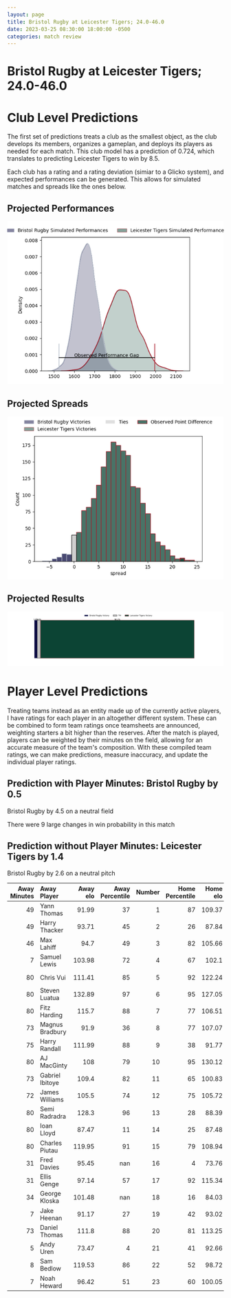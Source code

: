 ```yaml
---  
layout: page  
title: Bristol Rugby at Leicester Tigers; 24.0-46.0  
date: 2023-03-25 08:30:00 18:00:00 -0500  
categories: match review  
---
```

# Bristol Rugby at Leicester Tigers; 24.0-46.0

# Club Level Predictions


The first set of predictions treats a club as the smallest object, as the club develops its members, organizes a gameplan, and deploys its players as needed for each match. This club model has a prediction of 0.724, which translates to predicting Leicester Tigers to win by 8.5.

Each club has a rating and a rating deviation (simiar to a Glicko system), and expected performances can be generated. This allows for simulated matches and spreads like the ones below.
## Projected Performances


![Projected Performances](plots/performances_2023-03-25-LeicesterTigers-BristolRugby.png)
## Projected Spreads


![Projected Spreads](plots/spreads_2023-03-25-LeicesterTigers-BristolRugby.png)
## Projected Results


![Projected Results](plots/resultbar_2023-03-25-LeicesterTigers-BristolRugby.png)
# Player Level Predictions


Treating teams instead as an entity made up of the currently active players, I have ratings for each player in an altogether different system. These can be combined to form team ratings once teamsheets are announced, weighting starters a bit higher than the reserves. After the match is played, players can be weighted by their minutes on the field, allowing for an accurate measure of the team's composition. With these compiled team ratings, we can make predictions, measure inaccuracy, and update the individual player ratings.
## Prediction with Player Minutes: Bristol Rugby by 0.5


Bristol Rugby by 4.5 on a neutral field

There were 9 large changes in win probability in this match
## Prediction without Player Minutes: Leicester Tigers by 1.4


Bristol Rugby by 2.6 on a neutral pitch



|   Away Minutes | Away Player     |   Away elo |   Away Percentile |   Number |   Home Percentile |   Home elo | Home Player         |   Home Minutes |
|---------------:|:----------------|-----------:|------------------:|---------:|------------------:|-----------:|:--------------------|---------------:|
|             49 | Yann Thomas     |      91.99 |                37 |        1 |                87 |     109.37 | Tom West            |             50 |
|             49 | Harry Thacker   |      93.71 |                45 |        2 |                26 |      87.84 | Julian Montoya      |             68 |
|             46 | Max Lahiff      |      94.7  |                49 |        3 |                82 |     105.66 | Joe Heyes           |             50 |
|              7 | Samuel Lewis    |     103.98 |                72 |        4 |                67 |     102.1  | George Martin       |             80 |
|             80 | Chris Vui       |     111.41 |                85 |        5 |                92 |     122.24 | Cameron Henderson   |             72 |
|             80 | Steven Luatua   |     132.89 |                97 |        6 |                95 |     127.05 | Hanro Liebenberg    |             80 |
|             80 | Fitz Harding    |     115.7  |                88 |        7 |                77 |     106.51 | Olly Cracknell      |             51 |
|             73 | Magnus Bradbury |      91.9  |                36 |        8 |                77 |     107.07 | Jasper Wiese        |             80 |
|             75 | Harry Randall   |     111.99 |                88 |        9 |                38 |      91.77 | Ben Youngs          |             61 |
|             80 | AJ MacGinty     |     108    |                79 |       10 |                95 |     130.12 | Handre Pollard      |             72 |
|             73 | Gabriel Ibitoye |     109.4  |                82 |       11 |                65 |     100.83 | Harry Potter        |             80 |
|             72 | James Williams  |     105.5  |                74 |       12 |                75 |     105.72 | Jimmy Gopperth      |             80 |
|             80 | Semi Radradra   |     128.3  |                96 |       13 |                28 |      88.39 | Matt Scott          |             61 |
|             80 | Ioan Lloyd      |      87.47 |                11 |       14 |                25 |      87.48 | Anthony Watson      |             80 |
|             80 | Charles Piutau  |     119.95 |                91 |       15 |                79 |     108.94 | Mike Brown          |             80 |
|             31 | Fred Davies     |      95.45 |               nan |       16 |                 4 |      73.76 | Charlie Clare       |             12 |
|             31 | Ellis Genge     |      97.14 |                57 |       17 |                92 |     115.34 | James Cronin        |             30 |
|             34 | George Kloska   |     101.48 |               nan |       18 |                16 |      84.03 | Dan Cole            |             30 |
|              7 | Jake Heenan     |      91.17 |                27 |       19 |                42 |      93.02 | Eli Snyman          |              8 |
|             73 | Daniel Thomas   |     111.8  |                88 |       20 |                81 |     113.25 | Tommy Reffell       |             29 |
|              5 | Andy Uren       |      73.47 |                 4 |       21 |                41 |      92.66 | Jack van Poortvliet |             19 |
|              8 | Sam Bedlow      |     119.53 |                86 |       22 |                52 |      98.72 | Charlie Atkinson    |              8 |
|              7 | Noah Heward     |      96.42 |                51 |       23 |                60 |     100.05 | Freddie Steward     |             19 |

